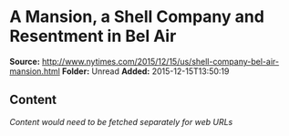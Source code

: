 # A Mansion, a Shell Company and Resentment in Bel Air

**Source:** http://www.nytimes.com/2015/12/15/us/shell-company-bel-air-mansion.html
**Folder:** Unread
**Added:** 2015-12-15T13:50:19




## Content
*Content would need to be fetched separately for web URLs*
